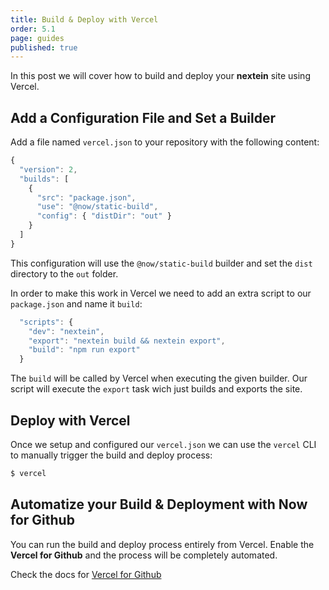 ```yaml
---
title: Build & Deploy with Vercel
order: 5.1
page: guides
published: true
---
```


In this post we will cover how to build and deploy your **nextein** site using Vercel.

## Add a Configuration File and Set a Builder

Add a file named `vercel.json` to your repository with the following content:

```js
{
  "version": 2,
  "builds": [
    { 
      "src": "package.json",
      "use": "@now/static-build",
      "config": { "distDir": "out" }
    }
  ]
}
```

This configuration will use the `@now/static-build` builder and set the `dist` directory to the `out` folder.

In order to make this work in Vercel we need to add an extra script to our `package.json` and name it `build`:

```js
  "scripts": {
    "dev": "nextein",
    "export": "nextein build && nextein export",
    "build": "npm run export"
  }
```

The `build` will be called by Vercel when executing the given builder. Our script will execute the `export` task wich just builds and exports the site.


## Deploy with Vercel

Once we setup and configured our `vercel.json` we can use the `vercel` CLI to manually trigger the build and deploy process:

```bash
$ vercel
```

## Automatize your Build & Deployment with Now for Github

You can run the build and deploy process entirely from Vercel. Enable the **Vercel for Github** and the process will be completely automated.

Check the docs for [Vercel for Github](https://vercel.com/docs/git-integrations/vercel-for-github)
